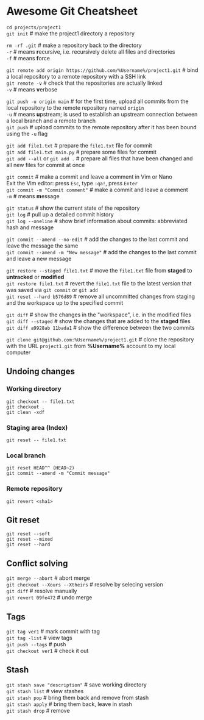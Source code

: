 # Awesome Git Cheatsheet

`cd projects/project1`<br>
`git init` # make the project1 directory a repository<br>

`rm -rf .git` # make a repository back to the directory<br>
`-r` # means **r**ecursive, i.e. recursively delete all files and directories<br>
`-f` # means **f**orce<br>

`git remote add origin https://github.com/%Username%/project1.git` # bind a local repository to a remote repository with a SSH link<br>
`git remote -v` # check that the repositories are actually linked<br>
`-v` # means **v**erbose<br>

`git push -u origin main` # for the first time, upload all commits from the local repository to the remote repository named `origin`<br>
`-u` # means **u**pstream; is used to establish an upstream connection between a local branch and a remote branch<br>
`git push` # upload commits to the remote repository after it has been bound using the `-u` flag<br>

`git add file1.txt` # prepare the `file1.txt` file for commit<br>
`git add file1.txt main.py` # prepare some files for commit<br>
`git add --all` or `git add .` # prepare all files that have been changed and all new files for commit at once<br>

`git commit` # make a commit and leave a comment in Vim or Nano<br>
Exit the Vim editor: press `Esc`, type `:qa!`, press `Enter`<br>
`git commit -m "Commit comment"` # make a commit and leave a comment<br>
`-m` # means **m**essage<br>

`git status` # show the current state of the repository<br>
`git log` # pull up a detailed commit history<br>
`git log --oneline` # show brief information about commits: abbreviated hash and message<br>

`git commit --amend --no-edit` # add the changes to the last commit and leave the message the same<br>
`git commit --amend -m "New message"` # add the changes to the last commit and leave a new message<br>

`git restore --staged file1.txt` # move the `file1.txt` file from **staged** to **untracked** or **modified**<br>
`git restore file1.txt` # revert the `file1.txt` file to the latest version that was saved via `git commit` or `git add`<br>
`git reset --hard b576d89` # remove all uncommitted changes from staging and the workspace up to the specified commit<br>

`git diff` # show the changes in the "workspace", i.e. in the modified files<br>
`git diff --staged` # show the changes that are added to the **staged** files<br>
`git diff a9928ab 11bada1` # show the difference between the two commits<br>

`git clone git@github.com:%Username%/project1.git` # clone the repository with the URL `project1.git` from **%Username%** account to my local computer<br>

## Undoing changes

### Working directory

`git checkout -- file1.txt`<br>
`git checkout .`<br>
`git clean -xdf`<br>

### Staging area (Index)

`git reset -- file1.txt`<br>

### Local branch

`git reset HEAD^^ (HEAD~2)`<br>
`git commit --amend -m "Commit message"`<br>

### Remote repository

`git revert <sha1>`<br>

## Git reset

`git reset --soft`<br>
`git reset --mixed`<br>
`git reset --hard`<br>

## Conflict solving

`git merge --abort` # abort merge<br>
`git checkout --Xours --Xtheirs` # resolve by selecing version<br>
`git diff` # resolve manually<br>
`git revert 09fe472` # undo merge<br>

## Tags

`git tag ver1` # mark commit with tag<br>
`git tag -list` # view tags<br>
`git push --tags` # push<br>
`git checkout ver1` # check it out<br>

## Stash

`git stash save "description"` # save working directory<br>
`git stash list` # view stashes<br>
`git stash pop` # bring them back and remove from stash<br>
`git stash apply` # bring them back, leave in stash<br>
`git stash drop` # remove<br>
